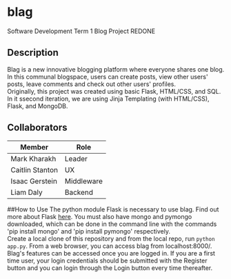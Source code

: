 # blag
Software Development Term 1 Blog Project REDONE

## Description
Blag is a new innovative blogging platform where everyone shares one blog. In this communal blogspace, users can create posts, view other users' posts, leave comments and check out other users' profiles. 
<br>
Originally, this project was created using basic Flask, HTML/CSS, and SQL. In it ssecond iteration, we are using Jinja Templating (with HTML/CSS), Flask, and MongoDB.

## Collaborators
|   **Member**         |            **Role**            |
|----------------------|--------------------------------|
|Mark Kharakh          | Leader                         |
|Caitlin Stanton       | UX                             |
|Isaac Gerstein        | Middleware                     |
|Liam Daly             | Backend                        |

##How to Use
The python module Flask is necessary to use blag. Find out more about Flask <a href="http://flask.pocoo.org/">here</a>. You must also have mongo and pymongo downloaded, which can be done in the command line with the commands 'pip install mongo' and 'pip install pymongo' respectively.
<br>
Create a local clone of this repository and from the local repo, run `python app.py`. From a web browser, you can access blag from localhost:8000/. Blag's features can be accessed once you are logged in. If you are a first time user, your login credentials should be submitted with the Register button and you can login through the Login button every time thereafter.

